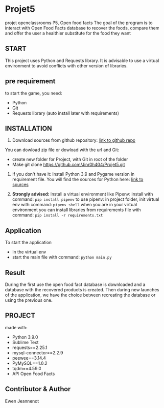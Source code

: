 # Projet5
projet openclassrooms P5, Open food facts
The goal of the program is to interact with Open Food Facts database to recover the foods,
compare them and offer the user a healthier substitute for the food they want


## START
This project uses Python and Requests library. It is advisable to use
a virtual environment to avoid conflicts with other version of libraries.


## pre requirement
to start the game, you need:
* Python
* Git
* Requests library (auto install later with requirements)


## INSTALLATION

1. Download sources from github repository:
[link to github repo](https://github.com/Jinr0h404/Projet5.git)

You can dowload zip file or dowload with the url and Git:
- create new folder for Project, with Git in root of the folder
- Make git clone https://github.com/Jinr0h404/Projet5.git

1. If you don't have it: Install Python 3.9 and Pygame version in requirement file.
You will find the sources for Python here:
[link to sources](https://www.python.org/downloads/)

1. **Strongly advised:**
Install a virtual environment like Pipenv:
install with command: `pip install pipenv`
to use pipenv: 
in project folder, init virtual env with command: `pipenv shell`
when you are in your virtual environment you can install libraries from requirements
file with command: `pip install -r requirements.txt`


## Application

To start the application
* In the virtual env
* start the main file with command: `python main.py`

## Result

During the first use the open food fact database is downloaded and a database with the
recovered products is created.
Then during new launches of the application, we have the choice between recreating the 
database or using the previous one.


## PROJECT

made with:
* Python 3.9.0
* Sublime Text
* requests==2.25.1
* mysql-connector==2.2.9
* peewee==3.14.4
* PyMySQL==1.0.2
* tqdm==4.59.0
* API Open Food Facts

## Contributor & Author

Ewen Jeannenot